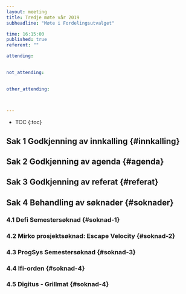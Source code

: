```yaml
---
layout: meeting
title: Tredje møte vår 2019
subheadline: "Møte i Fordelingsutvalget"

time: 16:15:00
published: true
referent: ""

attending:
    

not_attending:
    

other_attending:
    


---
```


* TOC
{:toc}


## Sak 1 Godkjenning av innkalling {#innkalling}
## Sak 2 Godkjenning av agenda {#agenda}
## Sak 3 Godkjenning av referat {#referat}
## Sak 4 Behandling av søknader {#soknader}
### 4.1 Defi Semestersøknad  {#soknad-1}
### 4.2 Mirko prosjektsøknad: Escape Velocity  {#soknad-2}
### 4.3 ProgSys Semestersøknad  {#soknad-3}
### 4.4 Ifi-orden {#soknad-4}
### 4.5 Digitus - Grillmat {#soknad-4}
